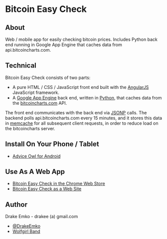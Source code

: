 # Bitcoin Easy Check

## About
Web / mobile app for easily checking bitcoin prices. Includes Python back end running in Google App Engine that caches data from api.bitcoincharts.com.

## Technical
Bitcoin Easy Check consists of two parts:
* A pure HTML / CSS / JavaScript front end built with the [AngularJS](http://angularjs.org/) JavaScript framework.
* A [Google App Engine](https://developers.google.com/appengine/) back end, written in [Python](http://www.python.org/), that caches data from the [bitcoincharts.com](http://bitcoincharts.com/) API.

The front end communicates with the back end via [JSONP](http://en.wikipedia.org/wiki/JSONP) calls. The backend polls api.bitcoincharts.com every 15 minutes, and it stores this data in [memcache](https://developers.google.com/appengine/docs/python/memcache/) for all subsequent client requests, in order to reduce load on the bitcoincharts server.

## Install On Your Phone / Tablet
* [Advice Owl for Android](https://play.google.com/store/apps/details?id=net.edrake.bitcoineasycheck)

## Use As A Web App
* [Bitcoin Easy Check in the Chrome Web Store](https://chrome.google.com/webstore/detail/bitcoin-easy-check/dimfclahciiblaklehjikenimaafpaef)
* [Bitcoin Easy Check as a Web Site](http://d26tzgk0gx1hwh.cloudfront.net/main.html)

## Author
Drake Emko - drakee (a) gmail.com
* [@DrakeEmko](https://twitter.com/DrakeEmko)
* [Wolfgirl Band](http://wolfgirl.bandcamp.com/)
